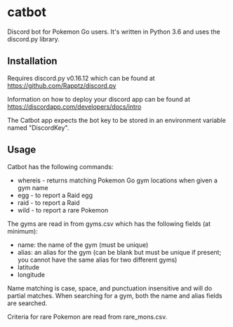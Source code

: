 # catbot
Discord bot for Pokemon Go users. It's written in Python 3.6 and uses the discord.py library.

## Installation
Requires discord.py v0.16.12 which can be found at https://github.com/Rapptz/discord.py

Information on how to deploy your discord app can be found at https://discordapp.com/developers/docs/intro

The Catbot app expects the bot key to be stored in an environment variable named "DiscordKey".

## Usage
Catbot has the following commands:

- whereis - returns matching Pokemon Go gym locations when given a gym name
- egg - to report a Raid egg
- raid - to report a Raid
- wild - to report a rare Pokemon 

The gyms are read in from gyms.csv which has the following fields (at minimum):
- name: the name of the gym (must be unique)
- alias: an alias for the gym (can be blank but must be unique if present; you cannot have the same alias for two different gyms)
- latitude
- longitude

Name matching is case, space, and punctuation insensitive and will do partial matches. When searching for a gym, both the name and alias fields are searched.

Criteria for rare Pokemon are read from rare_mons.csv.
